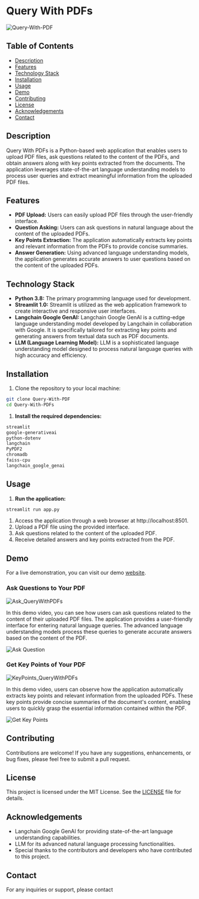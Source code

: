 # Query With PDFs

![Query-With-PDF](https://www.example.com)

## Table of Contents
- [Description](#description)
- [Features](#features)
- [Technology Stack](#technology-stack)
- [Installation](#installation)
- [Usage](#usage)
- [Demo](#demo)
- [Contributing](#contributing)
- [License](#license)
- [Acknowledgements](#acknowledgements)
- [Contact](#contact)

## Description
Query With PDFs is a Python-based web application that enables users to upload PDF files, ask questions related to the content of the PDFs, and obtain answers along with key points extracted from the documents. The application leverages state-of-the-art language understanding models to process user queries and extract meaningful information from the uploaded PDF files.

## Features
- **PDF Upload:** Users can easily upload PDF files through the user-friendly interface.
- **Question Asking:** Users can ask questions in natural language about the content of the uploaded PDFs.
- **Key Points Extraction:** The application automatically extracts key points and relevant information from the PDFs to provide concise summaries.
- **Answer Generation:** Using advanced language understanding models, the application generates accurate answers to user questions based on the content of the uploaded PDFs.

## Technology Stack
- **Python 3.8:** The primary programming language used for development.
- **Streamlit 1.0:** Streamlit is utilized as the web application framework to create interactive and responsive user interfaces.
- **Langchain Google GenAI:** Langchain Google GenAI is a cutting-edge language understanding model developed by Langchain in collaboration with Google. It is specifically tailored for extracting key points and generating answers from textual data such as PDF documents.
- **LLM (Language Learning Model):** LLM is a sophisticated language understanding model designed to process natural language queries with high accuracy and efficiency.

## Installation
1. Clone the repository to your local machine:

```bash
git clone Query-With-PDF
cd Query-With-PDFs
```
1. **Install the required dependencies:**

```bash
streamlit
google-generativeai
python-dotenv
langchain
PyPDF2
chromadb
faiss-cpu
langchain_google_genai
```
## Usage
1. **Run the application:**

```bash
streamlit run app.py
```
1. Access the application through a web browser at http://localhost:8501.
2. Upload a PDF file using the provided interface.
3. Ask questions related to the content of the uploaded PDF.
4. Receive detailed answers and key points extracted from the PDF.

## Demo
For a live demonstration, you can visit our demo [website](https://querywithpdfs.onrender.com/).

### Ask Questions to Your PDF


![Ask_QueryWithPDFs](https://github.com/neerajcodes888/Query-With-PDF/assets/98253646/a7acb343-a449-46e2-b3b5-a00ab57681a3)


In this demo video, you can see how users can ask questions related to the content of their uploaded PDF files. The application provides a user-friendly interface for entering natural language queries. The advanced language understanding models process these queries to generate accurate answers based on the content of the PDF.


![Ask Question](ask_question_demo.gif)

### Get Key Points of Your PDF




![KeyPoints_QueryWithPDFs](https://github.com/neerajcodes888/Query-With-PDF/assets/98253646/7998c99d-4e24-4738-9c39-e0a7510f27cb)



In this demo video, users can observe how the application automatically extracts key points and relevant information from the uploaded PDFs. These key points provide concise summaries of the document's content, enabling users to quickly grasp the essential information contained within the PDF.

![Get Key Points](get_keypoints_demo.gif)

 
## Contributing
Contributions are welcome! If you have any suggestions, enhancements, or bug fixes, please feel free to submit a pull request.

## License
This project is licensed under the MIT License. See the [LICENSE](https://github.com/neerajcodes888/Query-With-PDF/blob/main/LICENSE) file for details.

## Acknowledgements
- Langchain Google GenAI for providing state-of-the-art language understanding capabilities.
- LLM for its advanced natural language processing functionalities.
- Special thanks to the contributors and developers who have contributed to this project.

## Contact

For any inquiries or support, please contact
